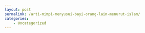 ```yaml
---
layout: post
permalink: /arti-mimpi-menyusui-bayi-orang-lain-menurut-islam/
categories:
    - Uncategorized
---
```


